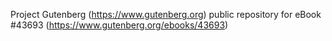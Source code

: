 Project Gutenberg (https://www.gutenberg.org) public repository for eBook #43693 (https://www.gutenberg.org/ebooks/43693)
